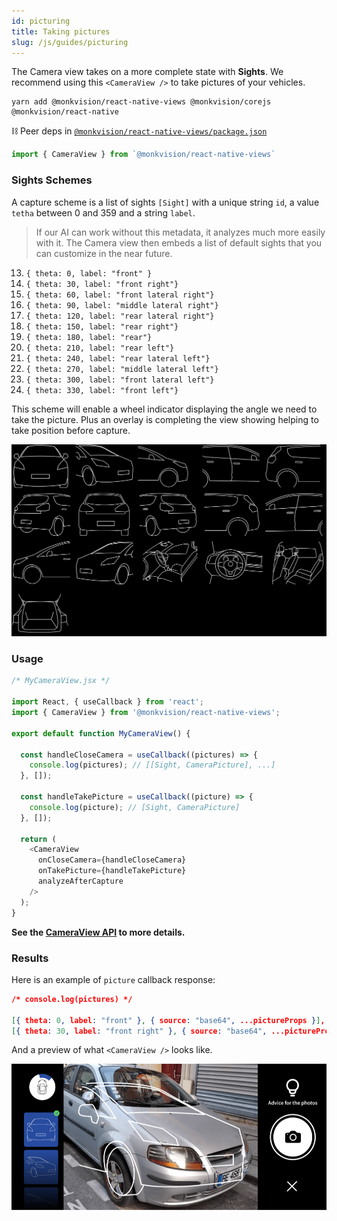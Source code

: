 ```yaml
---
id: picturing
title: Taking pictures
slug: /js/guides/picturing
---
```


The Camera view takes on a more complete state with **Sights**. We recommend using this `<CameraView />` to take pictures of your vehicles.

``` yarn
yarn add @monkvision/react-native-views @monkvision/corejs @monkvision/react-native
```

⛓️ Peer deps in [`@monkvision/react-native-views/package.json`](https://github.com/monkvision/monkjs/tree/master/packages/react-native-views/package.json)

``` javascript
import { CameraView } from `@monkvision/react-native-views`
```

### Sights Schemes

A capture scheme is a list of sights `[Sight]` with a unique string `id`, a value `tetha` between 0 and 359 and a string `label`.

> If our AI can work without this metadata, it analyzes much more easily with it. The Camera view then embeds a list of default sights that you can customize in the near future.

13. `{ theta: 0, label: "front" }`
14. `{ theta: 30, label: "front right"}`
15. `{ theta: 60, label: "front lateral right"}`
16. `{ theta: 90, label: "middle lateral right"}`
17. `{ theta: 120, label: "rear lateral right"}`
18. `{ theta: 150, label: "rear right"}`
19. `{ theta: 180, label: "rear"}`
20. `{ theta: 210, label: "rear left"}`
21. `{ theta: 240, label: "rear lateral left"}`
22. `{ theta: 270, label: "middle lateral left"}`
23. `{ theta: 300, label: "front lateral left"}`
24. `{ theta: 330, label: "front left"}`

This scheme will enable a wheel indicator displaying the angle we need to take the picture.
Plus an overlay is completing the view showing helping to take position before capture.

![classic-car-masks.jpg](../../../static/guides/classic-car-masks.jpg)

### Usage

``` javascript
/* MyCameraView.jsx */

import React, { useCallback } from 'react';
import { CameraView } from '@monkvision/react-native-views';

export default function MyCameraView() {

  const handleCloseCamera = useCallback((pictures) => {
    console.log(pictures); // [[Sight, CameraPicture], ...]
  }, []);

  const handleTakePicture = useCallback((picture) => {
    console.log(picture); // [Sight, CameraPicture]
  }, []);

  return (
    <CameraView
      onCloseCamera={handleCloseCamera}
      onTakePicture={handleTakePicture}
      analyzeAfterCapture
    />
  );
}
```

**See the [CameraView API](https://monkvision.github.io/monkjs/js/api/react-native-views#CameraView) to more details.**

### Results

Here is an example of `picture` callback response:

``` json
/* console.log(pictures) */

[{ theta: 0, label: "front" }, { source: "base64", ...pictureProps }],
[{ theta: 30, label: "front right" }, { source: "base64", ...pictureProps }],
```

And a preview of what `<CameraView />` looks like.

![camera-view-example.png](../../../static/guides/camera-view-example.png)

